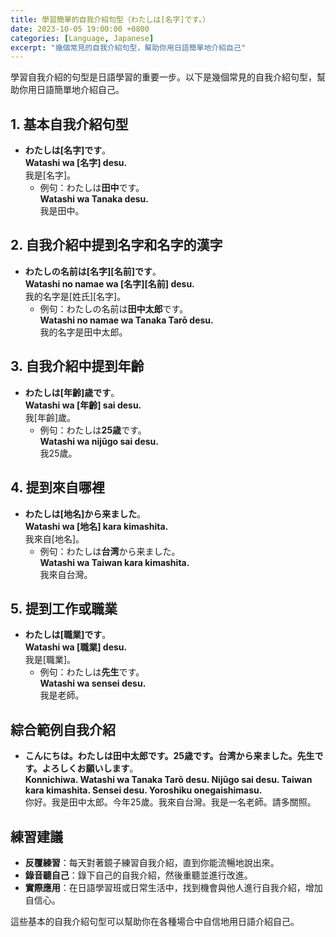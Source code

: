 ```yaml
---
title: 學習簡單的自我介紹句型（わたしは[名字]です。）
date: 2023-10-05 19:00:00 +0800
categories: [Language, Japanese]
excerpt: "幾個常見的自我介紹句型，幫助你用日語簡單地介紹自己"
---
```


學習自我介紹的句型是日語學習的重要一步。以下是幾個常見的自我介紹句型，幫助你用日語簡單地介紹自己。

## **1. 基本自我介紹句型**
- **わたしは[名字]です**。  
  **Watashi wa [名字] desu.**  
  我是[名字]。
  - 例句：わたしは**田中**です。  
    **Watashi wa Tanaka desu.**  
    我是田中。

## **2. 自我介紹中提到名字和名字的漢字**
- **わたしの名前は[名字][名前]です**。  
  **Watashi no namae wa [名字][名前] desu.**  
  我的名字是[姓氏][名字]。
  - 例句：わたしの名前は**田中太郎**です。  
    **Watashi no namae wa Tanaka Tarō desu.**  
    我的名字是田中太郎。

## **3. 自我介紹中提到年齡**
- **わたしは[年齡]歳です**。  
  **Watashi wa [年齡] sai desu.**  
  我[年齡]歲。
  - 例句：わたしは**25歳**です。  
    **Watashi wa nijūgo sai desu.**  
    我25歲。

## **4. 提到來自哪裡**
- **わたしは[地名]から来ました**。  
  **Watashi wa [地名] kara kimashita.**  
  我來自[地名]。
  - 例句：わたしは**台湾**から来ました。  
    **Watashi wa Taiwan kara kimashita.**  
    我來自台灣。

## **5. 提到工作或職業**
- **わたしは[職業]です**。  
  **Watashi wa [職業] desu.**  
  我是[職業]。
  - 例句：わたしは**先生**です。  
    **Watashi wa sensei desu.**  
    我是老師。

## **綜合範例自我介紹**
- **こんにちは。わたしは田中太郎です。25歳です。台湾から来ました。先生です。よろしくお願いします**。  
  **Konnichiwa. Watashi wa Tanaka Tarō desu. Nijūgo sai desu. Taiwan kara kimashita. Sensei desu. Yoroshiku onegaishimasu.**  
  你好。我是田中太郎。今年25歲。我來自台灣。我是一名老師。請多關照。

## **練習建議**
- **反覆練習**：每天對著鏡子練習自我介紹，直到你能流暢地說出來。
- **錄音聽自己**：錄下自己的自我介紹，然後重聽並進行改進。
- **實際應用**：在日語學習班或日常生活中，找到機會與他人進行自我介紹，增加自信心。

這些基本的自我介紹句型可以幫助你在各種場合中自信地用日語介紹自己。
